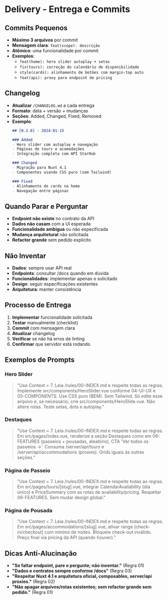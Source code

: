 # Delivery - Entrega e Commits

## Commits Pequenos
- **Máximo 3 arquivos** por commit
- **Mensagem clara**: `feat(scope): descrição`
- **Atômico**: uma funcionalidade por commit
- **Exemplos**:
  - `feat(home): hero slider autoplay + setas`
  - `fix(tours): correção do calendário de disponibilidade`
  - `style(cards): alinhamento de botões com margin-top auto`
  - `feat(api): proxy para endpoint de pricing`

## Changelog
- **Atualizar** `/CHANGELOG.md` a cada entrega
- **Formato**: data + versão + mudanças
- **Seções**: Added, Changed, Fixed, Removed
- **Exemplo**:
  ```markdown
  ## [0.2.0] - 2024-01-15
  
  ### Added
  - Hero slider com autoplay e navegação
  - Páginas de tours e acomodações
  - Integração completa com API StarHub
  
  ### Changed
  - Migração para Nuxt 4.1
  - Componentes usando CSS puro (sem Tailwind)
  
  ### Fixed
  - Alinhamento de cards na home
  - Navegação entre páginas
  ```

## Quando Parar e Perguntar
- **Endpoint não existe** no contrato da API
- **Dados não casam** com a UI esperada
- **Funcionalidade ambígua** ou não especificada
- **Mudança arquitetural** não solicitada
- **Refactor grande** sem pedido explícito

## Não Inventar
- **Dados**: sempre usar API real
- **Endpoints**: consultar /docs quando em dúvida
- **Funcionalidades**: implementar apenas o solicitado
- **Design**: seguir especificações existentes
- **Arquitetura**: manter consistência

## Processo de Entrega
1. **Implementar** funcionalidade solicitada
2. **Testar** manualmente (checklist)
3. **Commit** com mensagem clara
4. **Atualizar** changelog
5. **Verificar** se não há erros de linting
6. **Confirmar** que servidor está rodando

## Exemplos de Prompts
### Hero Slider
> "Use Context = 7. Leia /rules/00-INDEX.md e respeite todas as regras. Implemente src/components/HeroSlider.vue conforme 04-UI-UX e 05-COMPONENTS. Use CSS puro (BEM). Sem Tailwind. Só edite esse arquivo e, se necessário, crie src/components/HeroSlide.vue. Não altere rotas. Teste setas, dots e autoplay."

### Destaques
> "Use Context = 7. Leia /rules/00-INDEX.md e respeite todas as regras. Em src/pages/index.vue, renderize a seção Destaques como em 06-FEATURES (passeios + pousadas, aleatório), CTA 'Ver todos os passeios →'. Consuma /server/api/tours e /server/api/accommodations (proxies). Grids iguais às outras seções."

### Página de Passeio
> "Use Context = 7. Leia /rules/00-INDEX.md e respeite todas as regras. Em src/pages/tours/[slug].vue, integrar CalendarAvailability (dia único) e PriceSummary com as rotas de availability/pricing. Respeitar 06-FEATURES. Sem mudar design global."

### Página de Pousada
> "Use Context = 7. Leia /rules/00-INDEX.md e respeite todas as regras. Em src/pages/accommodations/[slug].vue, ativar range (check-in/checkout) com mínimo de noites. Bloqueie check-out inválido. Preço final via pricing da API (quando houver)."

## Dicas Anti-Alucinação
- **"Se faltar endpoint, pare e pergunte; não inventar."** (Regra 01)
- **"Dados e contratos sempre conforme /docs"** (Regra 03)
- **"Respeitar Nuxt 4.1 e arquitetura oficial, composables, server/api proxies."** (Regra 02)
- **"Não apagar arquivos/rotas existentes; sem refactor grande sem pedido."** (Regra 01)
